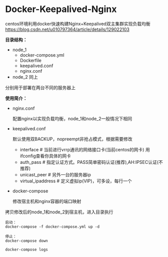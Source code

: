 # Docker-Keepalived-Nginx
centos环境利用docker快速构建Nginx+Keepalived双主集群实现负载均衡
https://blog.csdn.net/u010797364/article/details/129022103

**目录结构：**

- node_1 
  - docker-compose.yml
  - Dockerfile
  - keepalived.conf
  - nginx.conf
- node_2 同上

分别用于部署在两台不同的服务器上

**使用简介：**

- nginx.conf

  配置nginx以实现负载均衡，node_1和node_2一般情况下相同

- keepalived.conf

  默认使用双BACKUP，nopreempt非抢占模式，根据需要修改

  - interface # 当前进行vrrp通讯的网络接口卡(当前centos的网卡) 用ifconfig查看你具体的网卡
  - auth_pass # 指定认证方式。PASS简单密码认证(推荐),AH:IPSEC认证(不推荐)
  - unicast_peer # 另外一台的服务器ip
  - virtual_ipaddress # 定义虚拟ip(VIP)，可多设，每行一个

- docker-compose

  修改宿主机和nginx容器的端口映射

拷贝修改后的node_1和node_2到宿主机，进入目录执行

```shell
启动：
docker-compose -f docker-compose.yml up -d

停止：
docker-compose down

docker-compose logs


```







